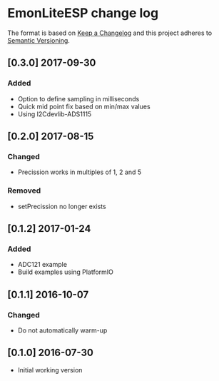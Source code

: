 # EmonLiteESP change log

The format is based on [Keep a Changelog](http://keepachangelog.com/)
and this project adheres to [Semantic Versioning](http://semver.org/).

## [0.3.0] 2017-09-30
### Added
- Option to define sampling in milliseconds
- Quick mid point fix based on min/max values
- Using I2Cdevlib-ADS1115

## [0.2.0] 2017-08-15
### Changed
- Precission works in multiples of 1, 2 and 5

### Removed
- setPrecission no longer exists

## [0.1.2] 2017-01-24
### Added
- ADC121 example
- Build examples using PlatformIO

## [0.1.1] 2016-10-07
### Changed
- Do not automatically warm-up

## [0.1.0] 2016-07-30
- Initial working version
